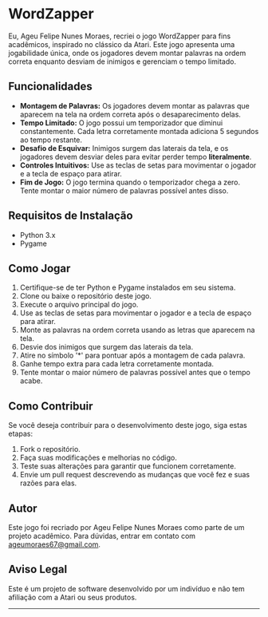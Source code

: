# WordZapper

Eu, Ageu Felipe Nunes Moraes, recriei o jogo WordZapper para fins acadêmicos, inspirado no clássico da Atari. Este jogo apresenta uma jogabilidade única, onde os jogadores devem montar palavras na ordem correta enquanto desviam de inimigos e gerenciam o tempo limitado.

## Funcionalidades

- **Montagem de Palavras:** Os jogadores devem montar as palavras que aparecem na tela na ordem correta após o desaparecimento delas.
- **Tempo Limitado:** O jogo possui um temporizador que diminui constantemente. Cada letra corretamente montada adiciona 5 segundos ao tempo restante.
- **Desafio de Esquivar:** Inimigos surgem das laterais da tela, e os jogadores devem desviar deles para evitar perder tempo **literalmente**.
- **Controles Intuitivos:** Use as teclas de setas para movimentar o jogador e a tecla de espaço para atirar.
- **Fim de Jogo:** O jogo termina quando o temporizador chega a zero. Tente montar o maior número de palavras possível antes disso.

## Requisitos de Instalação

- Python 3.x
- Pygame

## Como Jogar

1. Certifique-se de ter Python e Pygame instalados em seu sistema.
2. Clone ou baixe o repositório deste jogo.
3. Execute o arquivo principal do jogo.
4. Use as teclas de setas para movimentar o jogador e a tecla de espaço para atirar.
5. Monte as palavras na ordem correta usando as letras que aparecem na tela.
6. Desvie dos inimigos que surgem das laterais da tela.
7. Atire no símbolo '*' para pontuar após a montagem de cada palavra.
8. Ganhe tempo extra para cada letra corretamente montada.
9. Tente montar o maior número de palavras possível antes que o tempo acabe.

## Como Contribuir

Se você deseja contribuir para o desenvolvimento deste jogo, siga estas etapas:

1. Fork o repositório.
2. Faça suas modificações e melhorias no código.
3. Teste suas alterações para garantir que funcionem corretamente.
4. Envie um pull request descrevendo as mudanças que você fez e suas razões para elas.

## Autor

Este jogo foi recriado por Ageu Felipe Nunes Moraes como parte de um projeto acadêmico. Para dúvidas, entrar em contato com ageumoraes67@gmail.com.

## Aviso Legal

Este é um projeto de software desenvolvido por um indivíduo e não tem afiliação com a Atari ou seus produtos.

---

